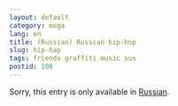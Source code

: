 ```yaml
---
layout: default
category: mega
lang: en
title: (Russian) Russian hip-hop
slug: hip-hap
tags: friends graffiti music sux 
postid: 108
---
```

<p>Sorry, this entry is only available in <a href="/mega/export/getposts.php">Russian</a>.</p>